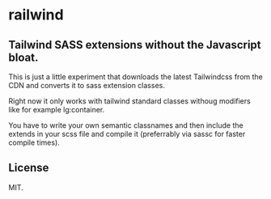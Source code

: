 # railwind
## Tailwind SASS extensions without the Javascript bloat.

This is just a little experiment that downloads the latest Tailwindcss from the CDN and converts it to sass extension classes.

Right now it only works with tailwind standard classes withoug modifiers like for example lg:container.

You have to write your own semantic classnames and then include the extends in your scss file and compile it (preferrably via sassc for faster compile times).

## License
MIT.
